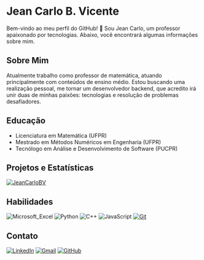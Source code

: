 # Jean Carlo B. Vicente

Bem-vindo ao meu perfil do GitHub! 👋 Sou Jean Carlo, um professor apaixonado por tecnologias. Abaixo, você encontrará algumas informações sobre mim.

## Sobre Mim

Atualmente trabalho como professor de matemática, atuando principalmente com conteúdos de ensino médio. Estou buscando uma realização pessoal, me tornar um desenvolvedor backend, que acredito irá unir duas de minhas paixões: tecnologias e resolução de problemas desafiadores.

## Educação

- Licenciatura em Matemática (UFPR)
- Mestrado em Métodos Numéricos em Engenharia (UFPR)
- Tecnólogo em Análise e Desenvolvimento de Software (PUCPR)

## Projetos e Estatísticas

[![JeanCarloBV](https://github-readme-stats.vercel.app/api?username=JeanCarloBV&show_icons=true&hide=prs&theme=radical)](https://github.com/JeanCarloBV)

## Habilidades

![Microsoft_Excel](https://img.shields.io/badge/Microsoft_Excel-217346?style=for-the-badge&logo=microsoft-excel&logoColor=white)
![Python](https://img.shields.io/badge/Python-14354C?style=for-the-badge&logo=python&logoColor=white)
![C++](	https://img.shields.io/badge/C%2B%2B-00599C?style=for-the-badge&logo=c%2B%2B&logoColor=white)
![JavaScript](https://img.shields.io/badge/JavaScript-F7DF1E?style=for-the-badge&logo=javascript&logoColor=black)
[![Git](https://img.shields.io/badge/Git-000?style=for-the-badge&logo=git&logoColor=E94D5F)](https://git-scm.com/doc)

## Contato

[![LinkedIn](https://img.shields.io/badge/LinkedIn-0077B5?style=for-the-badge&logo=linkedin&logoColor=white)](https://www.linkedin.com/in/JeanCarloBV/) 
[![Gmail](https://img.shields.io/badge/Gmail-333333?style=for-the-badge&logo=gmail&logoColor=red)](mailto:SEUGMAIL)
[![GitHub](https://img.shields.io/badge/GitHub-100000?style=for-the-badge&logo=github&logoColor=white)](https://github.com/JeanCarloBV)